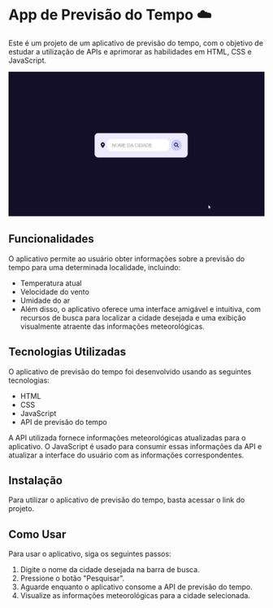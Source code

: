 # App de Previsão do Tempo ☁️
Este é um projeto de um aplicativo de previsão do tempo, com o objetivo de estudar a utilização de APIs e aprimorar as habilidades em HTML, CSS e JavaScript.

<p align="center"> 
<img src="readme-gif/weather-app.gif"
</p>


## Funcionalidades
O aplicativo permite ao usuário obter informações sobre a previsão do tempo para uma determinada localidade, incluindo:

* Temperatura atual
* Velocidade do vento
* Umidade do ar
* Além disso, o aplicativo oferece uma interface amigável e intuitiva, com recursos de busca para localizar a cidade desejada e uma exibição visualmente atraente das informações meteorológicas.

## Tecnologias Utilizadas
O aplicativo de previsão do tempo foi desenvolvido usando as seguintes tecnologias:

* HTML
* CSS  
* JavaScript  
* API de previsão do tempo  

A API utilizada fornece informações meteorológicas atualizadas para o aplicativo. O JavaScript é usado para consumir essas informações da API e atualizar a interface do usuário com as informações correspondentes.

## Instalação
Para utilizar o aplicativo de previsão do tempo, basta acessar o link do projeto.

## Como Usar
Para usar o aplicativo, siga os seguintes passos:  

1. Digite o nome da cidade desejada na barra de busca.
2. Pressione o botão "Pesquisar".
3. Aguarde enquanto o aplicativo consome a API de previsão do tempo.
4. Visualize as informações meteorológicas para a cidade selecionada.
